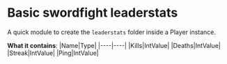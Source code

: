 # Basic swordfight leaderstats
A quick module to create the `leaderstats` folder inside a Player instance.

**What it contains**:
|Name|Type|
|----|----|
|Kills|IntValue|
|Deaths|IntValue|
|Streak|IntValue|
|Ping|IntValue|
